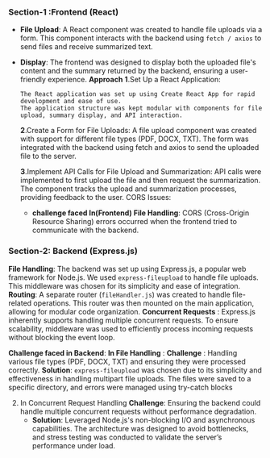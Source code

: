 ### Section-1 :Frontend (React)
  - **File Upload**: A React component was created to handle file uploads via a form. This component interacts with the backend using `fetch / axios` to send files and receive summarized 
     text.
 - **Display**: The frontend was designed to display both the uploaded file's content and the summary returned by the backend, ensuring a user-friendly experience.
   **Approach**
   **1**.Set Up a React Application:

       The React application was set up using Create React App for rapid development and ease of use.
       The application structure was kept modular with components for file upload, summary display, and API interaction.
   **2**.Create a Form for File Uploads:
        A file upload component was created with support for different file types (PDF, DOCX, TXT).
        The form was integrated with the backend using fetch and axios to send the uploaded file to the server.

   **3**.Implement API Calls for File Upload and Summarization:
         API calls were implemented to first upload the file and then request the summarization.
         The component tracks the upload and summarization processes, providing feedback to the user.
         CORS Issues:

      - **challenge faced In(Frontend) File Handling**: CORS (Cross-Origin Resource Sharing) errors occurred when the frontend tried to communicate with the backend.

 
### Section-2: Backend (Express.js)    
 **File Handling**: The backend was set up using Express.js, a popular web framework for Node.js. We used `express-fileupload` to handle file uploads. This middleware was chosen for 
                      its simplicity and ease of integration.
          **Routing**: A separate router (`fileHandler.js`) was created to handle file-related operations. This router was then mounted on the main application, allowing for modular code 
                 organization.
          **Concurrent Requests** : Express.js inherently supports handling multiple concurrent requests. To ensure scalability, middleware was used to efficiently process incoming 
                                    requests  without blocking the event loop. 
                             
 **Challenge faced in Backend**:
  **In File Handling** :
        **Challenge** :  Handling various file types (PDF, DOCX, TXT) and ensuring they were processed correctly.
        **Solution**: `express-fileupload` was chosen due to its simplicity and effectiveness in handling multipart file uploads. The files were saved to a specific directory, and errors 
                         were managed using try-catch blocks
          
  2. In Concurrent Request Handling
       **Challenge**: Ensuring the backend could handle multiple concurrent requests without performance degradation.
       - **Solution**:  Leveraged Node.js's non-blocking I/O and asynchronous capabilities. The architecture was designed to avoid bottlenecks, and stress testing was conducted to 
                         validate  the server’s performance under load.
          

 
